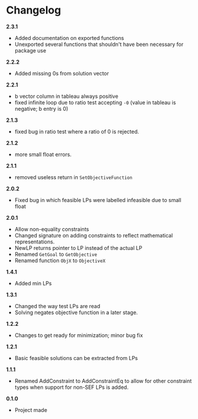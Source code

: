 # Changelog

**2.3.1**
- Added documentation on exported functions
- Unexported several functions that shouldn't have been necessary for package use

**2.2.2**
- Added missing 0s from solution vector

**2.2.1**
- b vector column in tableau always positive
- fixed infinite loop due to ratio test accepting `-0` (value in tableau is negative; b entry is 0)

**2.1.3**
- fixed bug in ratio test where a ratio of 0 is rejected.

**2.1.2**
- more small float errors.

**2.1.1**
- removed useless return in `SetObjectiveFunction`

**2.0.2**
- Fixed bug in which feasible LPs were labelled infeasible due to small float

**2.0.1**
- Allow non-equality constraints
- Changed signature on adding constraints to reflect mathematical representations.
- NewLP returns pointer to LP instead of the actual LP
- Renamed `GetGoal` to `GetObjective`
- Renamed function `ObjX` to `ObjectiveX`

**1.4.1**
- Added min LPs

**1.3.1**
- Changed the way test LPs are read
- Solving negates objective function in a later stage.

**1.2.2**
- Changes to get ready for minimization; minor bug fix

**1.2.1**
- Basic feasible solutions can be extracted from LPs

**1.1.1**
- Renamed AddConstraint to AddConstraintEq to allow for other constraint types when support for non-SEF LPs is added.

**0.1.0**
- Project made
